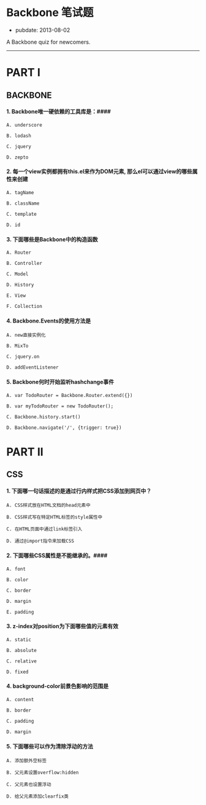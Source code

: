 # Backbone 笔试题

- pubdate: 2013-08-02

A Backbone quiz for newcomers.

-----------

# PART I #
 
## BACKBONE ##


#### 1. Backbone唯一硬依赖的工具库是：####

`A. underscore  `  

`B. lodash  `

`C. jquery  `

`D. zepto `
 


#### 2. 每一个view实例都拥有this.el来作为DOM元素, 那么el可以通过view的哪些属性来创建 ####

`A. tagName `

`B. className  `

`C. template`

`D. id`



#### 3. 下面哪些是Backbone中的构造函数 ####

`A. Router  `

`B. Controller `

`C. Model  `

`D. History `

`E. View `

`F. Collection `



#### 4. Backbone.Events的使用方法是 ####

`A. new直接实例化  `

`B. MixTo `

`C. jquery.on `

`D. addEventListener`



#### 5. Backbone何时开始监听hashchange事件 ####

`A. var TodoRouter = Backbone.Router.extend({})`

`B. var myTodoRouter = new TodoRouter();`

`C. Backbone.history.start()`

`D. Backbone.navigate('/', {trigger: true})`



# PART II #

## CSS ##

#### 1. 下面哪一句话描述的是通过行内样式把CSS添加到网页中？ ####

`A. CSS样式放在HTML文档的head元素中`

`B. CSS样式写在特定HTML标签的style属性中`

`C. 在HTML页面中通过link标签引入`

`D. 通过@import指令来加载CSS`



#### 2. 下面哪些CSS属性是不能继承的。####

`A. font`

`B. color `

`C. border`

`D. margin `

`E. padding`



#### 3. z-index对position为下面哪些值的元素有效 ####

`A. static `

`B. absolute `

`C. relative `

`D. fixed`



#### 4. background-color前景色影响的范围是 ####

`A. content `

`B. border `

`C. padding `

`D. margin`



#### 5. 下面哪些可以作为清除浮动的方法 ####

`A. 添加额外空标签`

`B. 父元素设置overflow:hidden`

`C. 父元素也设置浮动`

`D. 给父元素添加clearfix类`